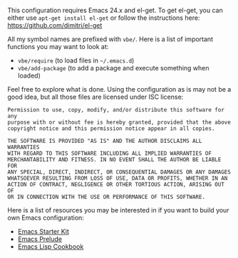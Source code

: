 This configuration requires Emacs 24.x and el-get. To get el-get, you
can either use `apt-get install el-get` or follow the instructions
here: https://github.com/dimitri/el-get

All my symbol names are prefixed with `vbe/`. Here is a list of
important functions you may want to look at:

 - `vbe/require` (to load files in `~/.emacs.d`)
 - `vbe/add-package` (to add a package and execute something when loaded)

Feel free to explore what is done. Using the configuration as is may
not be a good idea, but all those files are licensed under ISC
license:

    Permission to use, copy, modify, and/or distribute this software for any
    purpose with or without fee is hereby granted, provided that the above
    copyright notice and this permission notice appear in all copies.
    
    THE SOFTWARE IS PROVIDED "AS IS" AND THE AUTHOR DISCLAIMS ALL WARRANTIES
    WITH REGARD TO THIS SOFTWARE INCLUDING ALL IMPLIED WARRANTIES OF
    MERCHANTABILITY AND FITNESS. IN NO EVENT SHALL THE AUTHOR BE LIABLE FOR
    ANY SPECIAL, DIRECT, INDIRECT, OR CONSEQUENTIAL DAMAGES OR ANY DAMAGES
    WHATSOEVER RESULTING FROM LOSS OF USE, DATA OR PROFITS, WHETHER IN AN
    ACTION OF CONTRACT, NEGLIGENCE OR OTHER TORTIOUS ACTION, ARISING OUT OF
    OR IN CONNECTION WITH THE USE OR PERFORMANCE OF THIS SOFTWARE.

Here is a list of resources you may be interested in if you want to
build your own Emacs configuration:

 - [Emacs Starter Kit](https://github.com/technomancy/emacs-starter-kit)
 - [Emacs Prelude](http://batsov.com/prelude/)
 - [Emacs Lisp Cookbook](http://wikemacs.org/wiki/Emacs_Lisp_Cookbook)
